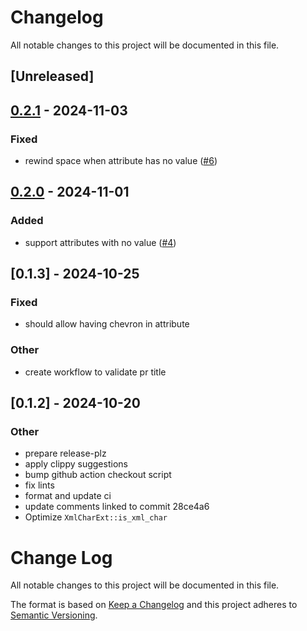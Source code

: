 # Changelog

All notable changes to this project will be documented in this file.

## [Unreleased]

## [0.2.1](https://github.com/jdrouet/htmlparser/compare/v0.2.0...v0.2.1) - 2024-11-03

### Fixed

- rewind space when attribute has no value ([#6](https://github.com/jdrouet/htmlparser/pull/6))

## [0.2.0](https://github.com/jdrouet/htmlparser/compare/v0.1.3...v0.2.0) - 2024-11-01

### Added

- support attributes with no value ([#4](https://github.com/jdrouet/htmlparser/pull/4))

## [0.1.3] - 2024-10-25

### Fixed

- should allow having chevron in attribute

### Other

- create workflow to validate pr title

## [0.1.2] - 2024-10-20

### Other

- prepare release-plz
- apply clippy suggestions
- bump github action checkout script
- fix lints
- format and update ci
- update comments linked to commit 28ce4a6
- Optimize `XmlCharExt::is_xml_char`
# Change Log
All notable changes to this project will be documented in this file.

The format is based on [Keep a Changelog](http://keepachangelog.com/)
and this project adheres to [Semantic Versioning](http://semver.org/).
